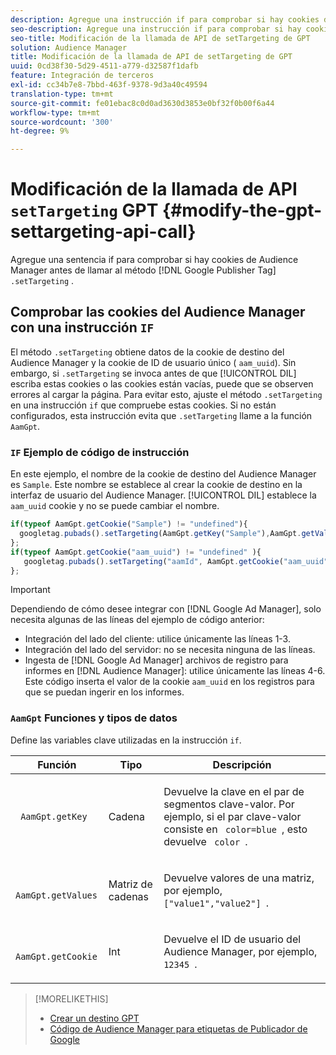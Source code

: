 ```yaml
---
description: Agregue una instrucción if para comprobar si hay cookies de Audience Manager antes de llamar al método Google Publisher Tag .setTargeting .
seo-description: Agregue una instrucción if para comprobar si hay cookies de Audience Manager antes de llamar al método Google Publisher Tag .setTargeting .
seo-title: Modificación de la llamada de API de setTargeting de GPT
solution: Audience Manager
title: Modificación de la llamada de API de setTargeting de GPT
uuid: 0cd38f30-5d29-4511-a779-d32587f1dafb
feature: Integración de terceros
exl-id: cc34b7e8-7bbd-463f-9378-9d3a40c49594
translation-type: tm+mt
source-git-commit: fe01ebac8c0d0ad3630d3853e0bf32f0b00f6a44
workflow-type: tm+mt
source-wordcount: '300'
ht-degree: 9%

---
```


# Modificación de la llamada de API `setTargeting` GPT {#modify-the-gpt-settargeting-api-call}

Agregue una sentencia if para comprobar si hay cookies de Audience Manager antes de llamar al método [!DNL Google Publisher Tag] `.setTargeting` .

## Comprobar las cookies del Audience Manager con una instrucción `IF`

El método `.setTargeting` obtiene datos de la cookie de destino del Audience Manager y la cookie de ID de usuario único ( `aam_uuid`). Sin embargo, si `.setTargeting` se invoca antes de que [!UICONTROL DIL] escriba estas cookies o las cookies están vacías, puede que se observen errores al cargar la página. Para evitar esto, ajuste el método `.setTargeting` en una instrucción `if` que compruebe estas cookies. Si no están configurados, esta instrucción evita que `.setTargeting` llame a la función `AamGpt`.

### `IF` Ejemplo de código de instrucción

En este ejemplo, el nombre de la cookie de destino del Audience Manager es `Sample`. Este nombre se establece al crear la cookie de destino en la interfaz de usuario del Audience Manager. [!UICONTROL DIL] establece la  `aam_uuid` cookie y no se puede cambiar el nombre.

```js
if(typeof AamGpt.getCookie("Sample") != "undefined"){ 
  googletag.pubads().setTargeting(AamGpt.getKey("Sample"),AamGpt.getValues("Sample")); 
}; 
if(typeof AamGpt.getCookie("aam_uuid") != "undefined" ){ 
   googletag.pubads().setTargeting("aamId", AamGpt.getCookie("aam_uuid")); 
};
```

>[!IMPORTANT]
>
>Dependiendo de cómo desee integrar con [!DNL Google Ad Manager], solo necesita algunas de las líneas del ejemplo de código anterior:
>
>* Integración del lado del cliente: utilice únicamente las líneas 1-3.
>* Integración del lado del servidor: no se necesita ninguna de las líneas.
>* Ingesta de [!DNL Google Ad Manager] archivos de registro para informes en [!DNL Audience Manager]: utilice únicamente las líneas 4-6. Este código inserta el valor de la cookie `aam_uuid` en los registros para que se puedan ingerir en los informes.


### `AamGpt` Funciones y tipos de datos

Define las variables clave utilizadas en la instrucción `if`.

<table id="table_881391C9BDDF4FACAFC37A47B14B31A1"> 
 <thead> 
  <tr> 
   <th colname="col1" class="entry"> Función </th> 
   <th colname="col2" class="entry"> Tipo </th> 
   <th colname="col3" class="entry"> Descripción </th> 
  </tr> 
 </thead>
 <tbody> 
  <tr> 
   <td colname="col1"> <p> <code> AamGpt.getKey </code> </p> </td> 
   <td colname="col2"> <p>Cadena </p> </td> 
   <td colname="col3"> <p>Devuelve la clave en el par de segmentos clave-valor. Por ejemplo, si el par clave-valor consiste en <code> color=blue </code>, esto devuelve <code> color </code>. </p> </td> 
  </tr> 
  <tr> 
   <td colname="col1"> <p> <code> AamGpt.getValues </code> </p> </td> 
   <td colname="col2"> <p>Matriz de cadenas </p> </td> 
   <td colname="col3"> <p>Devuelve valores de una matriz, por ejemplo, <code> ["value1","value2"] </code>. </p> </td> 
  </tr> 
  <tr> 
   <td colname="col1"> <p> <code> AamGpt.getCookie </code> </p> </td> 
   <td colname="col2"> <p>Int </p> </td> 
   <td colname="col3"> <p>Devuelve el ID de usuario del Audience Manager, por ejemplo, <code> 12345 </code>. </p> </td> 
  </tr>
 </tbody>
</table>

>[!MORELIKETHIS]
>
>* [Crear un destino GPT](../../integration/gpt-aam-destination/gpt-aam-create-destination.md)
>* [Código de Audience Manager para etiquetas de Publicador de Google](../../integration/gpt-aam-destination/gpt-aam-aamgpt-code.md)

